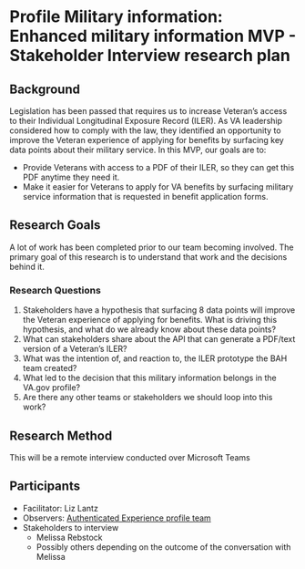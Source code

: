 # Profile Military information: Enhanced military information MVP - Stakeholder Interview research plan
## Background
Legislation has been passed that requires us to increase Veteran’s access to their Individual Longitudinal Exposure Record (ILER). As VA leadership considered how to comply with the law, they identified an opportunity to improve the Veteran experience of applying for benefits by surfacing key data points about their military service.
In this MVP, our goals are to:
* Provide Veterans with access to a PDF of their ILER, so they can get this PDF anytime they need it.
* Make it easier for Veterans to apply for VA benefits by surfacing military service information that is requested in benefit application forms.
## Research Goals
A lot of work has been completed prior to our team becoming involved. The primary goal of this research is to understand that work and the decisions behind it.
### Research Questions
1. Stakeholders have a hypothesis that surfacing 8 data points will improve the Veteran experience of applying for benefits. What is driving this hypothesis, and what do we already know about these data points?
2. What can stakeholders share about the API that can generate a PDF/text version of a Veteran’s ILER?
3. What was the intention of, and reaction to, the ILER prototype the BAH team created?
4. What led to the decision that this military information belongs in the VA.gov profile?
5. Are there any other teams or stakeholders we should loop into this work?
## Research Method
This will be a remote interview conducted over Microsoft Teams

## Participants
- Facilitator: Liz Lantz
- Observers: [Authenticated Experience profile team](https://github.com/department-of-veterans-affairs/va.gov-team/tree/master/products/identity-personalization#team)
- Stakeholders to interview
  - Melissa Rebstock
  - Possibly others depending on the outcome of the conversation with Melissa

